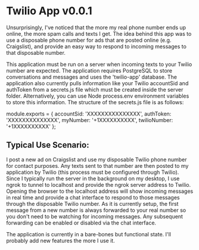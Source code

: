 # Twilio App v0.0.1

Unsurprisingly, I've noticed that the more my real phone number ends up online, the more spam calls and texts I get. The idea behind this app was to use a disposable phone number for ads that are posted online (e.g. Craigslist), and provide an easy way to respond to incoming messages to that disposable number.

This application must be run on a server when incoming texts to your Twilio number are expected. The application requires PostgreSQL to store conversations and messages and uses the 'twilio-app' database. The application also currently pulls information like your Twilio accountSid and authToken from a secrets.js file which must be created inside the server folder. Alternatively, you can use Node process.env environment variables to store this information. The structure of the secrets.js file is as follows:

module.exports = {
  accountSid: 'XXXXXXXXXXXXXXX',
  authToken: 'XXXXXXXXXXXXXX',
  myNumber: '+1XXXXXXXXXX',
  twilioNumber: '+1XXXXXXXXXX'
};

## Typical Use Scenario:

I post a new ad on Craigslist and use my disposable Twilio phone number for contact purposes. Any texts sent to that number are then posted to my application by Twilio (this process must be configured through Twilio). Since I typically run the server in the background on my desktop, I use ngrok to tunnel to localhost and provide the ngrok server address to Twilio.
Opening the browser to the localhost address will show incoming messages in real time and provide a chat interface to respond to those messages through the disposable Twilio number. As it is currently setup, the first message from a new number is always forwarded to your real number so you don't need to be watching for incoming messages. Any subsequent forwarding can be enabled or disabled via the chat interface.

The application is currently in a bare-bones but functional state.  I'll probably add new features the more I use it.
